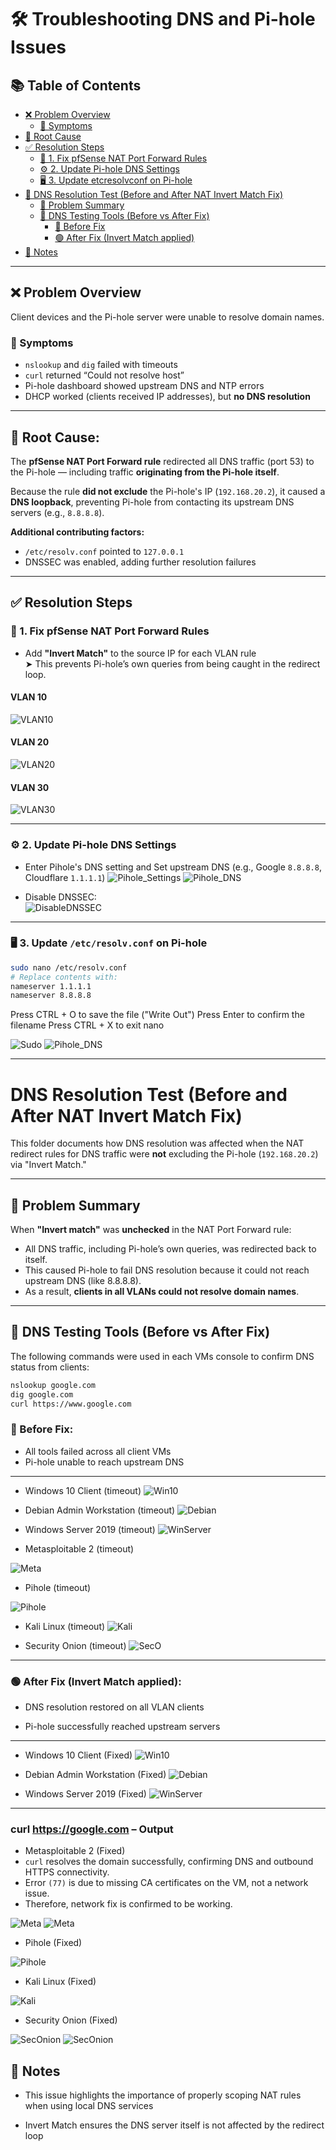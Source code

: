 # 🛠️ Troubleshooting DNS and Pi-hole Issues

## 📚 Table of Contents

- [❌ Problem Overview](#-problem-overview)
  - [🔎 Symptoms](#-symptoms)
- [🧠 Root Cause](#-root-cause)
- [✅ Resolution Steps](#-resolution-steps)
  - [🔧 1. Fix pfSense NAT Port Forward Rules](#-1-fix-pfsense-nat-port-forward-rules)
  - [⚙️ 2. Update Pi-hole DNS Settings](#2-update-pi-hole-dns-settings)
  - [🖥️ 3. Update etcresolvconf on Pi-hole](#3-update-etcresolvconf-on-pi-hole)
- [🧪 DNS Resolution Test (Before and After NAT Invert Match Fix)](#dns-resolution-test-before-and-after-nat-invert-match-fix)
  - [🔧 Problem Summary](#-problem-summary)
  - [🧪 DNS Testing Tools (Before vs After Fix)](#-dns-testing-tools-before-vs-after-fix)
    - [🔴 Before Fix](#-before-fix)
    - [🟢 After Fix (Invert Match applied)](#-after-fix-invert-match-applied)
- [📌 Notes](#-notes)

---

## ❌ Problem Overview

Client devices and the Pi-hole server were unable to resolve domain names.

### 🔎 Symptoms
- `nslookup` and `dig` failed with timeouts  
- `curl` returned “Could not resolve host”  
- Pi-hole dashboard showed upstream DNS and NTP errors  
- DHCP worked (clients received IP addresses), but **no DNS resolution**  

---

## 🧠 Root Cause:

The **pfSense NAT Port Forward rule** redirected all DNS traffic (port 53) to the Pi-hole — including traffic **originating from the Pi-hole itself**.

Because the rule **did not exclude** the Pi-hole's IP (`192.168.20.2`), it caused a **DNS loopback**, preventing Pi-hole from contacting its upstream DNS servers (e.g., `8.8.8.8`).

**Additional contributing factors:**

- `/etc/resolv.conf` pointed to `127.0.0.1`
- DNSSEC was enabled, adding further resolution failures

---

## ✅ Resolution Steps

### 🔧 1. Fix pfSense NAT Port Forward Rules
- Add **"Invert Match"** to the source IP for each VLAN rule  
  ➤ This prevents Pi-hole’s own queries from being caught in the redirect loop.

#### VLAN 10
![VLAN10](./screenshots/8_Troubleshoot_VLAN10_PortForward.png)

#### VLAN 20
![VLAN20](./screenshots/9_Troubleshoot_VLAN20_PortForward.png)

#### VLAN 30
![VLAN30](./screenshots/10_Troubleshoot_VLAN30_PortForward.png)

---

### ⚙️ 2. Update Pi-hole DNS Settings

- Enter Pihole's DNS setting and Set upstream DNS (e.g., Google `8.8.8.8`, Cloudflare `1.1.1.1`)
![Pihole_Settings](./screenshots/15_Pihole_Settings.png)
![Pihole_DNS](./screenshots/11_DNS_Upstream.png)

- Disable DNSSEC:  
   ![DisableDNSSEC](./screenshots/12_Disable_DNSSEC.png)

---

### 🖥️ 3. Update `/etc/resolv.conf` on Pi-hole
  ```bash
sudo nano /etc/resolv.conf
# Replace contents with:
nameserver 1.1.1.1
nameserver 8.8.8.8
```
   Press CTRL + O to save the file ("Write Out")
   Press Enter to confirm the filename
   Press CTRL + X to exit nano

![Sudo](./screenshots/13_Update.png)
![Pihole_DNS](./screenshots/14_nameserver.png)

---

# DNS Resolution Test (Before and After NAT Invert Match Fix)

This folder documents how DNS resolution was affected when the NAT redirect rules for DNS traffic were **not** excluding the Pi-hole (`192.168.20.2`) via "Invert Match."

---

## 🔧 Problem Summary

When **"Invert match"** was **unchecked** in the NAT Port Forward rule:

- All DNS traffic, including Pi-hole’s own queries, was redirected back to itself.
- This caused Pi-hole to fail DNS resolution because it could not reach upstream DNS (like 8.8.8.8).
- As a result, **clients in all VLANs could not resolve domain names**.

---

## 🧪 DNS Testing Tools (Before vs After Fix)

The following commands were used in each VMs console to confirm DNS status from clients:

```bash
nslookup google.com
dig google.com
curl https://www.google.com
```

### 🔴 Before Fix:

- All tools failed across all client VMs
- Pi-hole unable to reach upstream DNS

---

- Windows 10 Client (timeout)
![Win10](./screenshots/1_Troubleshoot_Win.png)

- Debian Admin Workstation (timeout)
![Debian](./screenshots/2_Troubleshoot_Debian.png)


- Windows Server 2019 (timeout)
![WinServer](./screenshots/3_Troubleshoot_WinServer.png)


- Metasploitable 2 (timeout)

![Meta](./screenshots/4_Troubleshoot_Meta.png)


- Pihole (timeout)

![Pihole](./screenshots/5_Troubleshoot_Pihole.png)


- Kali Linux (timeout)
![Kali](./screenshots/6_Troubleshoot_Kali.png)


- Security Onion (timeout)
![SecO](./screenshots/7_Troubleshoot_Seconion.png)

---

### 🟢 After Fix (Invert Match applied):

- DNS resolution restored on all VLAN clients

- Pi-hole successfully reached upstream servers 

---

- Windows 10 Client (Fixed)
![Win10](./screenshots/16_Troubleshoot_Success_Win.png)

- Debian Admin Workstation (Fixed)
![Debian](./screenshots/17_Troubleshoot_Success_Debian.png)

- Windows Server 2019 (Fixed)
![WinServer](./screenshots/18_Troubleshoot_Success_WinServer.png)

---

### curl https://google.com – Output 

- Metasploitable 2 (Fixed)
- `curl` resolves the domain successfully, confirming DNS and outbound HTTPS connectivity.
- Error `(77)` is due to missing CA certificates on the VM, not a network issue.
- Therefore, network fix is confirmed to be working.

![Meta](./screenshots/23_Troubleshoot_Success_Meta.png)
![Meta](./screenshots/19_Troubleshoot_Success_Meta.png)

- Pihole (Fixed)

![Pihole](./screenshots/20_Troubleshoot_Success_Pihole.png)

- Kali Linux (Fixed)

![Kali](./screenshots/21_Troubleshoot_Success_Kali.png)

- Security Onion (Fixed)

![SecOnion](./screenshots/22_Troubleshoot_Success_Seconion.png)
![SecOnion](./screenshots/23_Troubleshoot_Success_Seconion.png)


## 📌 Notes

- This issue highlights the importance of properly scoping NAT rules when using local DNS services

- Invert Match ensures the DNS server itself is not affected by the redirect loop
